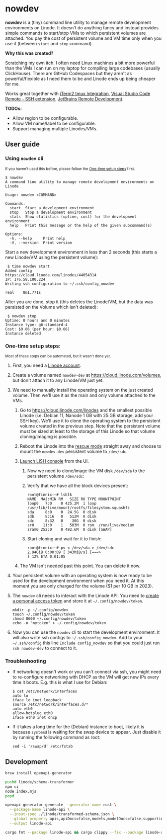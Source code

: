 # nowdev

**nowdev** is a (tiny) command line utility to manage remote development
environments on Linode. It doesn't do anything fancy and instead provides simple
commands to start/stop VMs to which persistent volumes are attached. You pay the
cost of persistent volume and VM time only when you use it (between `start` and
`stop` command).

**Why this was created?**

Scratching my own itch. I often need Linux machines a bit more powerful than the
VMs I can run on my laptop for compiling large codebases (usually ClickHouse).
There are GitHub Codespaces but they aren't as powerful/flexible as I need them
to be and Linode ends up being cheaper for me.

Works great together with
[iTerm2 tmux Integration](https://iterm2.com/documentation-tmux-integration.html),
[Visual Studio Code Remote - SSH extension](https://code.visualstudio.com/docs/remote/ssh),
[JetBrains Remote Development](https://www.jetbrains.com/remote-development/).

**TODOs:**

- Allow region to be configurable.
- Allow VM name/label to be configurable.
- Support managing multiple Linodes/VMs.

## User guide

### Using `nowdev` cli

<sub>If you haven't used this before, please follow the
[One-time setup steps](#one-time-setup-steps) first.</sub>

```
$ nowdev
A command line utility to manage remote development environments on Linode

Usage: nowdev <COMMAND>

Commands:
  start  Start a development environment
  stop   Stop a development environment
  stats  Show statistics (uptime, cost) for the development environment
  help   Print this message or the help of the given subcommand(s)

Options:
  -h, --help     Print help
  -V, --version  Print version
```

Start a new development environment in less than 2 seconds (this starts a new
Linode/VM using the persistent volume):

```
 $ time nowdev start
Added config
https://cloud.linode.com/linodes/44054314
IP: 176.58.100.224
Writing ssh configuration to ~/.ssh/config_nowdev

real	0m1.771s
```

After you are done, stop it (this deletes the Linode/VM, but the data was
persisted on the Volume which isn't deleted):

```
 $ nowdev stop
Uptime: 0 hours and 0 minutes
Instance type: g6-standard-4
Cost: $0.06 (per hour: $0.06)
Instance deleted
```

### One-time setup steps:

<sub>Most of these steps can be automated, but it wasn't done yet.</sub>

1. First, you need a [Linode account](https://www.linode.com).

1. Create a volume named `nowdev-dev` at https://cloud.linode.com/volumes, but
   don't attach it to any Linode/VM just yet.

1. We need to manually install the operating system on the just created volume.
   Then we'll use it as the main and only volume attached to the VMs.

   1. Go to https://cloud.linode.com/linodes and the smallest possible Linode
      (i.e. Debian 11, Nanode 1 GB with 25 GB storage, add your SSH key). We'll
      use it to clone the operating system to the persistent volume created in
      the previous step. Note that the persistent volume must be sized at least
      to the storage of this Linode so that volume cloning/imaging is possible.

   1. Reboot the Linode into the
      [rescue mode](https://www.linode.com/docs/guides/rescue-and-rebuild/#booting-into-rescue-mode)
      straight away and choose to mount the `nowdev-dev` persistent volume to
      `/dev/sdc`.

   1. [Launch LISH console](https://www.linode.com/docs/guides/rescue-and-rebuild/#connecting-to-a-linode-running-in-rescue-mode)
      from the UI.

      1. Now we need to clone/image the VM disk `/dev/sda` to the persistent
         volume `/dev/sdc`:

      1. Verify that we have all the block devices present:

         ```
         root@finnix:~# lsblk
         NAME  MAJ:MIN RM   SIZE RO TYPE MOUNTPOINT
         loop0   7:0    0 425.2M  1 loop /usr/lib/live/mount/rootfs/filesystem.squashfs
         sda     8:0    0  24.5G  0 disk
         sdb     8:16   0   512M  0 disk
         sdc     8:32   0    30G  0 disk
         sr0    11:0    1   503M  0 rom  /run/live/medium
         zram0 252:0    0 492.6M  0 disk [SWAP]
         ```

      1. Start cloning and wait for it to finish:

         ```
         root@finnix:~# pv < /dev/sda > /dev/sdc
         2.94GiB 0:00:09 [ 343MiB/s] [===>                              ] 12% ETA 0:01:05
         ```

   1. The VM isn't needed past this point. You can delete it now.

1. Your persistent volume with an operating system is now ready to be used for
   the development environment when you need it. At this moment you are only
   charged for the volume ($1 per 10 GB in 2023).

1. The `nowdev` cli needs to interact with the Linode API. You need to
   [create a personal access token](https://www.linode.com/docs/products/tools/api/guides/manage-api-tokens/)
   and store it at `~/.config/nowdev/token`.

   ```
   mkdir -p ~/.config/nowdev
   touch ~/.config/nowdev/token
   chmod 0600 ~/.config/nowdev/token
   echo -n "mytoken" > ~/.config/nowdev/token
   ```

1. Now you can use the `nowdev` cli to start the development environment. It
   will also write ssh configs to `~/.ssh/config_nowdev`. Add to your
   `~/.ssh/config` this line `Include config_nowdev` so that you could just run
   `ssh nowdev-dev` to connect to it.

### Troubleshooting

- If networking doesn't work or you can't connect via ssh, you might need to
  re-configure networking with DHCP as the VM will get new IPs every time it
  boots. E.g. this is what I use for Debian:

  ```
  $ cat /etc/network/interfaces
  auto lo
  iface lo inet loopback
  source /etc/network/interfaces.d/*
  auto eth0
  allow-hotplug eth0
  iface eth0 inet dhcp
  ```

- If it takes a long time for the (Debian) instance to boot, likely it is
  because `systemd` is waiting for the swap device to appear. Just disable it by
  running the following command as root:

  ```
  sed -i '/swap/d' /etc/fstab
  ```

## Development

```sh
brew install openapi-generator
```

```sh
pushd linode/schema-transformer
npm ci
node index.mjs
popd
```

```sh
openapi-generator generate --generator-name rust \
  --package-name linode-api \
  --input-spec ./linode/transformed-schema.json \
  --global-property apis,apiDocs=false,models,modelDocs=false,supportingFiles \
  --output linode-api

cargo fmt --package linode-api && cargo clippy --fix --package linode-api --allow-staged --allow-dirty
```
